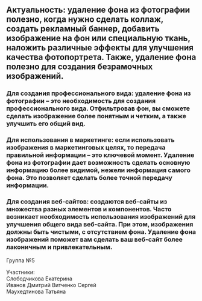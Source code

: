 ## Актуальность: удаление фона из фотографии полезно, когда нужно сделать коллаж, создать рекламный баннер, добавить изображение на фон или специальную ткань, наложить различные эффекты для улучшения качества фотопортрета. Также, удаление фона полезно для создания безрамочных изображений.
### Для создания профессионального вида: удаление фона из фотографии – это необходимость для создания профессионального вида. Отфильтровав фон, вы сможете сделать изображение более понятным и четким, а также улучшить его общий вид. 
### Для использования в маркетинге: если использовать изображения в маркетинговых целях, то передача правильной информации – это ключевой момент. Удаление фона из фотографии дает возможность сделать основную информацию более видимой, нежели информация самого фона. Это позволяет сделать более точной передачу информации.
### Для создания веб-сайтов: создаются веб-сайты из множества разных элементов и компонентов. Часто возникает необходимость использования изображений для улучшения общего вида веб-сайта. При этом, изображения должны быть чистыми, с отсутствием фона. Удаление фона изображений поможет вам сделать ваш веб-сайт более лаконичным и привлекательным.


Группа №5  

Участники:  
Слободчикова Екатерина  
Иванов Дмитрий 
Витченко Сергей  
Маухедтинова Татьяна  
